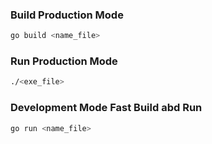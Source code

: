 ### Build Production Mode

```sh
go build <name_file>
```

### Run Production Mode

```sh
./<exe_file>
```

### Development Mode Fast Build abd Run

```sh
go run <name_file>
```
